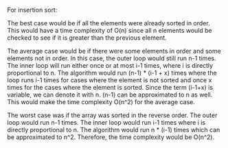 For insertion sort:

The best case would be if all the elements were already sorted in order. This would have a time complexity of O(n) since all n elements would be checked to see if it is greater than the previous element.

The average case would be if there were some elements in order and some elements not in order. In this case, the outer loop would still run n-1 times. The inner loop will run either once or at most i-1 times, where i is directly proportional to n. The algorithm would run (n-1) * (i-1 + x) times where the loop runs i-1 times for cases where the element is not sorted and once x times for the cases where the element is sorted. Since the term (i-1+x) is variable, we can denote it with n. (n-1) can be approximated to n as well. This would make the time complexity O(n^2) for the average case.

The worst case was if the array was sorted in the reverse order. The outer loop would run n-1 times. The inner loop would run i-1 times where i is directly proportional to n. The algorithm would run n * (i-1) times which can be approximated to n^2. Therefore, the time complexity would be O(n^2).
